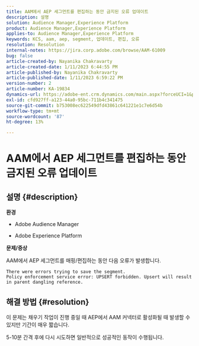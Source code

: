 ```yaml
---
title: AAM에서 AEP 세그먼트를 편집하는 동안 금지된 오류 업데이트
description: 설명
solution: Audience Manager,Experience Platform
product: Audience Manager,Experience Platform
applies-to: Audience Manager,Experience Platform
keywords: KCS, aam, aep, segment, 업데이트, 편집, 오류
resolution: Resolution
internal-notes: https://jira.corp.adobe.com/browse/AAM-61009
bug: false
article-created-by: Nayanika Chakravarty
article-created-date: 1/11/2023 6:44:55 PM
article-published-by: Nayanika Chakravarty
article-published-date: 1/11/2023 6:59:22 PM
version-number: 2
article-number: KA-19834
dynamics-url: https://adobe-ent.crm.dynamics.com/main.aspx?forceUCI=1&pagetype=entityrecord&etn=knowledgearticle&id=de13e505-e091-ed11-aad1-6045bd006e5a
exl-id: cfd927ff-a123-44a0-95bc-711b4c341475
source-git-commit: b753008ec622549dfd43861c641221e1c7e6d54b
workflow-type: tm+mt
source-wordcount: '87'
ht-degree: 13%

---
```


# AAM에서 AEP 세그먼트를 편집하는 동안 금지된 오류 업데이트

## 설명 {#description}


<b>환경</b>

- Adobe Audience Manager

- Adobe Experience Platform

<b>문제/증상</b>

AAM에서 AEP 세그먼트를 매핑/편집하는 동안 다음 오류가 발생합니다.


```
There were errors trying to save the segment.
Policy enforcement service error: UPSERT forbidden. Upsert will result in parent dangling reference.
```



## 해결 방법 {#resolution}


이 문제는 채우기 작업이 진행 중일 때 AEP에서 AAM 커넥터로 활성화될 때 발생할 수 있지만 기간이 매우 짧습니다.

5-10분 간격 후에 다시 시도하면 일반적으로 성공적인 동작이 수행됩니다.
